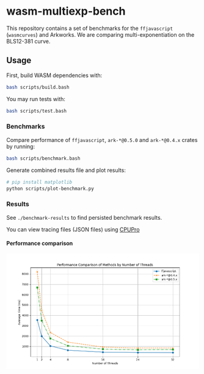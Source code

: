 # wasm-multiexp-bench

This repository contains a set of benchmarks for the `ffjavascript` (`wasmcurves`) and Arkworks. We are comparing
multi-exponentiation on the BLS12-381 curve.

## Usage

First, build WASM dependencies with:

```bash
bash scripts/build.bash
```

You may run tests with:

```bash
bash scripts/test.bash
```

### Benchmarks

Compare performance of `ffjavascript`, `ark-*@0.5.0` and `ark-*@0.4.x` crates by running:

```bash
bash scripts/benchmark.bash
```

Generate combined results file and plot results:

```bash
# pip install matplotlib
python scripts/plot-benchmark.py
```

### Results

See `./benchmark-results` to find persisted benchmark results.

You can view tracing files (JSON files) using [CPUPro](https://discoveryjs.github.io/cpupro/)

#### Performance comparison

![performance comparison](bench-results/performance_comparison.png)
